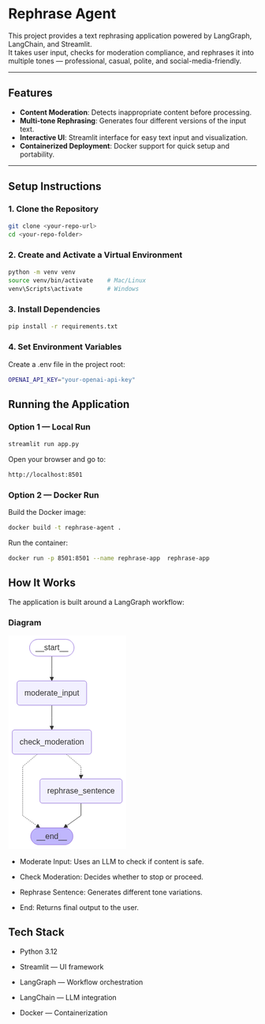# Rephrase Agent

This project provides a text rephrasing application powered by LangGraph, LangChain, and Streamlit.  
It takes user input, checks for moderation compliance, and rephrases it into multiple tones — professional, casual, polite, and social-media-friendly.

---

## Features

- **Content Moderation**: Detects inappropriate content before processing.
- **Multi-tone Rephrasing**: Generates four different versions of the input text.
- **Interactive UI**: Streamlit interface for easy text input and visualization.
- **Containerized Deployment**: Docker support for quick setup and portability.

---

## Setup Instructions

### 1. Clone the Repository
```bash
git clone <your-repo-url>
cd <your-repo-folder>
```

### 2. Create and Activate a Virtual Environment
```bash
python -m venv venv
source venv/bin/activate    # Mac/Linux
venv\Scripts\activate       # Windows
```
### 3. Install Dependencies
```bash
pip install -r requirements.txt
```
### 4. Set Environment Variables
Create a .env file in the project root:
```bash
OPENAI_API_KEY="your-openai-api-key"
```

## Running the Application
### Option 1 — Local Run
```bash
streamlit run app.py
```
Open your browser and go to:
```bash
http://localhost:8501
```
### Option 2 — Docker Run
Build the Docker image:
```bash
docker build -t rephrase-agent .
```
Run the container:
```bash
docker run -p 8501:8501 --name rephrase-app  rephrase-app
```
## How It Works
The application is built around a LangGraph workflow:

### Diagram
![Workflow Diagram](images/rephrase_agent.png)

- Moderate Input: Uses an LLM to check if content is safe.

- Check Moderation: Decides whether to stop or proceed.

- Rephrase Sentence: Generates different tone variations.

- End: Returns final output to the user.


## Tech Stack

- Python 3.12

- Streamlit — UI framework

- LangGraph — Workflow orchestration

- LangChain — LLM integration

- Docker — Containerization

